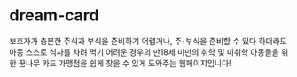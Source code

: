 # dream-card
보호자가 충분한 주식과 부식을 준비하기 어렵거나, 주･부식을 준비할 수 있다 하더라도 아동 스스로 식사를 차려 먹기 어려운 경우의 만18세 미만의 취학 및 미취학 아동들을 위한 꿈나무 카드 가맹점을 쉽게 찾을 수 있게 도와주는 웹페이지입니다!
